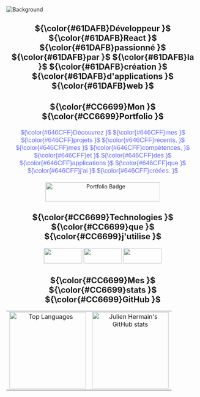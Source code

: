 ![Background](https://media.licdn.com/dms/image/v2/D4E16AQFgkuIJcXmS2A/profile-displaybackgroundimage-shrink_350_1400/profile-displaybackgroundimage-shrink_350_1400/0/1705243846218?e=1741824000&v=beta&t=pRhFj6fzY2HNGwoupv3DHOuWJYH33M23B1eWqrSYTfY)

<h2 align="center">${\color{#61DAFB}Développeur }$ ${\color{#61DAFB}React }$ ${\color{#61DAFB}passionné }$ ${\color{#61DAFB}par }$ ${\color{#61DAFB}la }$ ${\color{#61DAFB}création }$ ${\color{#61DAFB}d'applications }$ ${\color{#61DAFB}web }$</h2>

<h2 align="center">${\color{#CC6699}Mon }$ ${\color{#CC6699}Portfolio }$</h2>

<p align="center" style="color: #646CFF; font-family: 'Poppins', sans-serif; font-size: 1.2em; text-align: center; margin: 20px auto;">
  ${\color{#646CFF}Découvrez }$ ${\color{#646CFF}mes }$ ${\color{#646CFF}projets }$ ${\color{#646CFF}récents, }$ ${\color{#646CFF}mes }$ ${\color{#646CFF}compétences, }$ ${\color{#646CFF}et }$ ${\color{#646CFF}des }$ ${\color{#646CFF}applications }$ ${\color{#646CFF}que }$ ${\color{#646CFF}j'ai }$ ${\color{#646CFF}créées. }$
</p>

<!-- Utilisation d'un badge pour le bouton -->
<p align="center">
  <a href="https://julien382.github.io/portfolioJulienHermain/" target="_blank">
    <img src="https://img.shields.io/badge/Visit_my_Portfolio-61DAFB?style=for-the-badge&logo=react&logoColor=black" alt="Portfolio Badge" style="width: 300px; height: 50px;"/>
  </a>
</p>

<h2 align="center">${\color{#CC6699}Technologies }$ ${\color{#CC6699}que }$ ${\color{#CC6699}j'utilise }$</h2>

<p align="center">
  <a href="https://reactjs.org/" target="_blank" rel="noreferrer"><img src="https://img.shields.io/badge/React-61DAFB?style=for-the-badge&logo=react&logoColor=black" width="100" height="40" /></a>
  <a href="https://vitejs.dev/" target="_blank" rel="noreferrer"><img src="https://img.shields.io/badge/Vite-646CFF?style=for-the-badge&logo=vite&logoColor=white" width="100" height="40" /></a>
  <a href="https://sass-lang.com/" target="_blank" rel="noreferrer"><img src="https://img.shields.io/badge/Sass-CC6699?style=for-the-badge&logo=sass&logoColor=white" width="100" height="40" /></a>
</p>

<h2 align="center">${\color{#CC6699}Mes }$ ${\color{#CC6699}stats }$ ${\color{#CC6699}GitHub }$</h2>

<!-- Tableau pour aligner les stats en ligne (row) -->
<table align="center">
  <tr>
    <td align="center">
      <a href="https://github.com/julien382">
        <img src="https://github-readme-stats.vercel.app/api/top-langs/?username=julien382&layout=compact&langs_count=10&card_width=500&bg_color=646CFF&title_color=FFFFFF&text_color=FFFFFF" alt="Top Languages" height="200px" />
      </a>
    </td>
    <td align="center">
      <a href="https://github.com/julien382">
        <img src="https://github-readme-stats.vercel.app/api?username=julien382&show_icons=true&hide_title=true&count_private=true&bg_color=646CFF&title_color=61DAFB&text_color=FFFFFF" alt="Julien Hermain's GitHub stats" height="200px" />
      </a>
    </td>
  </tr>
</table>

